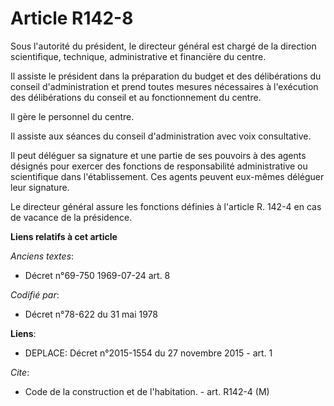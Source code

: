 # Article R142-8

Sous l'autorité du président, le directeur général est chargé de la direction scientifique, technique, administrative et
financière du centre. 

Il assiste le président dans la préparation du budget et des délibérations du conseil d'administration et prend toutes
mesures nécessaires à l'exécution des délibérations du conseil et au fonctionnement du centre. 

Il gère le personnel du centre. 

Il assiste aux séances du conseil d'administration avec voix consultative. 

Il peut déléguer sa signature et une partie de ses pouvoirs à des agents désignés pour exercer des fonctions de
responsabilité administrative ou scientifique dans l'établissement. Ces agents peuvent eux-mêmes déléguer leur signature. 

Le directeur général assure les fonctions définies à l'article R. 142-4 en cas de vacance de la présidence.

**Liens relatifs à cet article**

_Anciens textes_:

  - Décret n°69-750 1969-07-24 art. 8

_Codifié par_:

  - Décret n°78-622 du 31 mai 1978

**Liens**:

  - DEPLACE: Décret n°2015-1554 du 27 novembre 2015 - art. 1

_Cite_:

  - Code de la construction et de l'habitation. - art. R142-4 (M)
